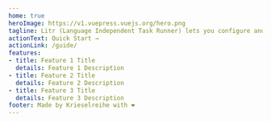 ```yaml
---
home: true
heroImage: https://v1.vuepress.vuejs.org/hero.png
tagline: Litr (Language Independent Task Runner) lets you configure and then run any tasks you want for any language.
actionText: Quick Start →
actionLink: /guide/
features:
- title: Feature 1 Title
  details: Feature 1 Description
- title: Feature 2 Title
  details: Feature 2 Description
- title: Feature 3 Title
  details: Feature 3 Description
footer: Made by Krieselreihe with ❤️
---
```

